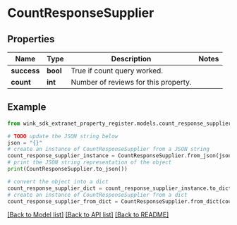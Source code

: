 # CountResponseSupplier


## Properties

Name | Type | Description | Notes
------------ | ------------- | ------------- | -------------
**success** | **bool** | True if count query worked. | 
**count** | **int** | Number of reviews for this property. | 

## Example

```python
from wink_sdk_extranet_property_register.models.count_response_supplier import CountResponseSupplier

# TODO update the JSON string below
json = "{}"
# create an instance of CountResponseSupplier from a JSON string
count_response_supplier_instance = CountResponseSupplier.from_json(json)
# print the JSON string representation of the object
print(CountResponseSupplier.to_json())

# convert the object into a dict
count_response_supplier_dict = count_response_supplier_instance.to_dict()
# create an instance of CountResponseSupplier from a dict
count_response_supplier_from_dict = CountResponseSupplier.from_dict(count_response_supplier_dict)
```
[[Back to Model list]](../README.md#documentation-for-models) [[Back to API list]](../README.md#documentation-for-api-endpoints) [[Back to README]](../README.md)


